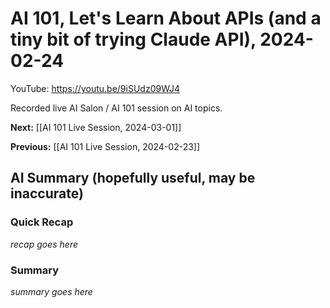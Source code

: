 # AI 101, Let's Learn About APIs (and a tiny bit of trying Claude API), 2024-02-24

YouTube: <https://youtu.be/9iSUdz09WJ4>

Recorded live AI Salon / AI 101 session on AI topics.

**Next:** [[AI 101 Live Session, 2024-03-01]]

**Previous:** [[AI 101 Live Session, 2024-02-23]]
## AI Summary (hopefully useful, may be inaccurate)

### Quick Recap

_recap goes here_
### Summary

_summary goes here_

